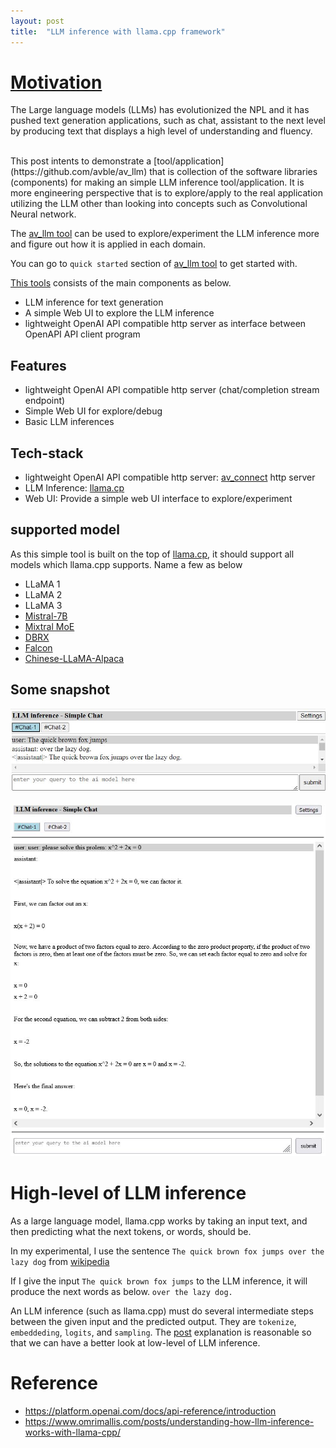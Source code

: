 ```yaml
---
layout: post
title:  "LLM inference with llama.cpp framework"
---
```



# [Motivation](https://github.com/avble/av_llm)
The Large language models (LLMs) has evolutionized the NPL and it has pushed text generation applications, such as chat, assistant to the next level by producing text that displays a high level of understanding and fluency.

<br>
This post intents to demonstrate a [tool/application](https://github.com/avble/av_llm) that is collection of the software libraries (components) for making an simple LLM inference tool/application.
It is more engineering perspective that is to explore/apply to the real application utilizing the LLM other than looking into concepts such as Convolutional Neural network.
<br>

The [av_llm tool](https://github.com/avble/av_llm) can be used to explore/experiment the LLM inference more and figure out how it is applied in each domain.

You can go to `quick started` section of [av_llm tool](https://github.com/avble/av_llm) to get started with.

[This tools](https://github.com/avble/av_llm) consists of the main components as below.
* LLM inference for text generation
* A simple Web UI to explore the LLM inference
* lightweight OpenAI API compatible http server as interface between OpenAPI API client program


## Features
* lightweight OpenAI API compatible http server (chat/completion stream endpoint)
* Simple Web UI for explore/debug
* Basic LLM inferences

## Tech-stack
* lightweight OpenAI API compatible http server: [av_connect](https://github.com/avble/av_connect.git) http server
* LLM Inference: [llama.cp](https://github.com/ggerganov/llama.cpp.git)
* Web UI: Provide a simple web UI interface to explore/experiment

## supported model
As this simple tool is built on the top of [llama.cp](https://github.com/ggerganov/llama.cpp.git), it should support all models which llama.cpp supports.
Name a few as below

* LLaMA 1
* LLaMA 2
* LLaMA 3
* [Mistral-7B](https://huggingface.co/mistralai/Mistral-7B-v0.1)
* [Mixtral MoE](https://huggingface.co/models?search=mistral-ai/Mixtral)
* [DBRX](https://huggingface.co/databricks/dbrx-instruct)
* [Falcon](https://huggingface.co/models?search=tiiuae/falcon)
* [Chinese-LLaMA-Alpaca](https://github.com/ymcui/Chinese-LLaMA-Alpaca)

## Some snapshot
![demo-2](https://github.com/avble/av_llm/blob/main/image/demo_3.JPG?raw=true)
<br>
<br>
![demo-1](https://github.com/avble/av_llm/blob/main/image/demo_1.JPG?raw=true)


# High-level of LLM inference
As a large language model, llama.cpp works by taking an input text, and then predicting what the next tokens, or words, should be.

In my experimental, I use the sentence `The quick brown fox jumps over the lazy dog` from [wikipedia](https://en.wikipedia.org/wiki/The_quick_brown_fox_jumps_over_the_lazy_dog)

If I give the input `The quick brown fox jumps` to the LLM inference, it will produce the next words as below.
`over the lazy dog.`

An LLM inference (such as llama.cpp) must do several intermediate steps between the given input and the predicted output.
They are `tokenize`, `embeddeding`, `logits`, and `sampling`.
The [post](https://www.omrimallis.com/posts/understanding-how-llm-inference-works-with-llama-cpp/) explanation is reasonable so that we can have a better look at low-level of LLM inference.

# Reference
* https://platform.openai.com/docs/api-reference/introduction
* https://www.omrimallis.com/posts/understanding-how-llm-inference-works-with-llama-cpp/
